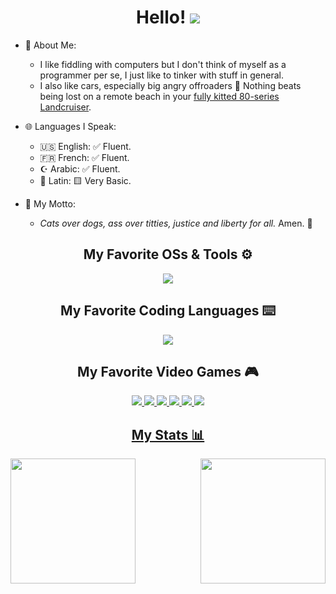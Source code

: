 <h1 align="center">
Hello! <img src="https://github.com/xesdoog/xesdoog/assets/66764345/060feb2a-b53b-4634-8e7b-304e3db616f9" />
</h1>

- 🔎 About Me:
  - I like fiddling with computers but I don't think of myself as a programmer per se, I just like to tinker with stuff in general.
  - I also like cars, especially big angry offroaders 🚙 Nothing beats being lost on a remote beach in your [fully kitted 80-series Landcruiser](https://i.pinimg.com/originals/1a/8b/9b/1a8b9b9700866bc35bbdc793cbdc7590.jpg).

- 🌐 Languages I Speak:
  - 🇺🇸 English: ✅ Fluent.
  - 🇫🇷 French: ✅ Fluent.
  - ☪ Arabic: ✅ Fluent.
  - 🦅 Latin: 🟨 Very Basic.

- 💭 My Motto:
  - _Cats over dogs, ass over titties, justice and liberty for all._ Amen. 🙏

<h2 align="center">
 My Favorite OSs & Tools ⚙️
</h2>

<p align="center">
    <img src="https://skillicons.dev/icons?i=kali,windows,git,autocad,ps,vim,vscode,androidstudio,selenium" />
</p>

<h2 align="center">
 My Favorite Coding Languages ⌨️
</h2>
<p align="center">
    <img src="https://skillicons.dev/icons?i=css,py,lua,html,js,kotlin" />
</p>

<h2 align="center">
 My Favorite Video Games 🎮 
</h2>
<p align="center">
  <a href="https://www.ubisoft.com/en-us/game/for-honor"/a><img src="https://github.com/xesdoog/xesdoog/assets/66764345/de0c5fd1-f5f4-4fc7-b4bc-1ec8d26a3f3c"/> 
  <a href="https://www.rockstargames.com/gta-v"/a><img src="https://github.com/xesdoog/xesdoog/assets/66764345/244c75a7-f0e8-4e7d-9d8a-3657f407cbd0"/>
  <a href="https://forza.net/horizon"/a><img src="https://github.com/xesdoog/xesdoog/assets/66764345/1fccc77e-77e3-43ff-8a47-a15799d844e1"/>
  <a href="https://www.cyberpunk.net/"/a><img src="https://github.com/xesdoog/xesdoog/assets/66764345/482a47a6-946b-42a0-b818-e5f915bbae7d"/>
  <a href="https://assettocorsa.gg/"/a><img src="https://github.com/xesdoog/xesdoog/assets/66764345/a9684200-0223-46e6-acd3-4e7c498d1c83"/>
  <a href="https://www.beamng.com/game/"/a><img src="https://github.com/xesdoog/xesdoog/assets/66764345/a8fb7f2b-e244-441e-9502-b1f4c02b812a"/>
</p>

<h2 align="center">
My Stats 📊
</h2>

<p align="center"> 
<img align="left" height=200 src="https://github-readme-stats-samurai.vercel.app/api/top-langs/?username=xesdoog&bg_color=000000&hide_border=true&layout=donut&hide_title=true&theme=github_dark"/>
<img align="right" height=200 src="https://github-readme-stats-samurai.vercel.app/api?username=xesdoog&bg_color=000000&hide_border=true&hide_title=true&hide_rank=true&include_all_commits=true&theme=github_dark"/>
</p>
